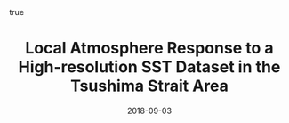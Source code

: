 ---
title: Local Atmosphere Response to a High-resolution SST Dataset in the Tsushima Strait Area
event: 15th Japan Korea (Korea-Japan) Joint Seminar in the Ocean and the Atmosphere
event_url: https://www.agu.org/Ocean-Sciences-Meeting

location: Oregon Convection Center
address:
#  street: 450 Serra Mall
  city: Jeju
  region: 
#  postcode: '94305'
  country: South Korea

summary:
abstract: ""

# Talk start and end times.
#   End time can optionally be hidden by prefixing the line with `#`.
date: "2018-09-03"
#date_end: 
all_day: false

# Schedule page publish date (NOT talk date).
publishDate: "2018-09-03"

authors: [Ning Zhao, Tianran Liu, Naoki Hirose]
tags: [oral]

# Is this a featured talk? (true/false)
featured: false


#links:
#- icon: twitter
#  icon_pack: fab
#  name: Follow
#  url: https://twitter.com/georgecushen
url_code: ""
url_pdf: ""
url_slides: ""
url_video: ""


# Enable math on this page?
math: true
---